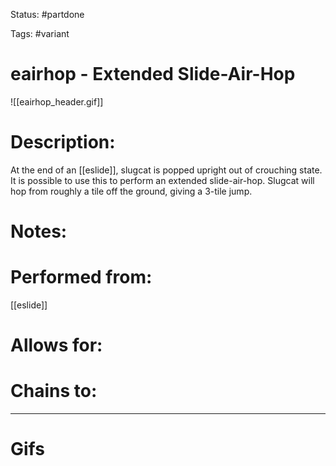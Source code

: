 Status: #partdone 

Tags: #variant

# eairhop - Extended Slide-Air-Hop
![[eairhop_header.gif]]
# Description:
At the end of an [[eslide]], slugcat is popped upright out of crouching state. It is possible to use this to perform an extended slide-air-hop. Slugcat will hop from roughly a tile off the ground, giving a 3-tile jump.

# Notes:


# Performed from:
[[eslide]]

# Allows for:


# Chains to:


___
# Gifs
